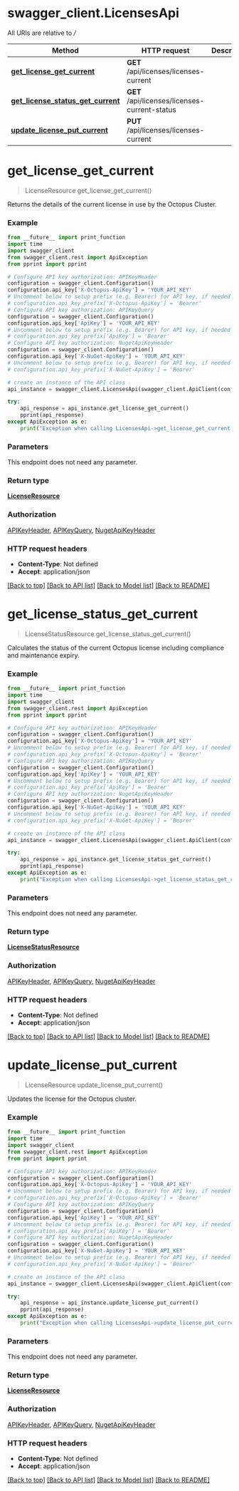 # swagger_client.LicensesApi

All URIs are relative to */*

Method | HTTP request | Description
------------- | ------------- | -------------
[**get_license_get_current**](LicensesApi.md#get_license_get_current) | **GET** /api/licenses/licenses-current | 
[**get_license_status_get_current**](LicensesApi.md#get_license_status_get_current) | **GET** /api/licenses/licenses-current-status | 
[**update_license_put_current**](LicensesApi.md#update_license_put_current) | **PUT** /api/licenses/licenses-current | 

# **get_license_get_current**
> LicenseResource get_license_get_current()



Returns the details of the current license in use by the Octopus Cluster.

### Example
```python
from __future__ import print_function
import time
import swagger_client
from swagger_client.rest import ApiException
from pprint import pprint

# Configure API key authorization: APIKeyHeader
configuration = swagger_client.Configuration()
configuration.api_key['X-Octopus-ApiKey'] = 'YOUR_API_KEY'
# Uncomment below to setup prefix (e.g. Bearer) for API key, if needed
# configuration.api_key_prefix['X-Octopus-ApiKey'] = 'Bearer'
# Configure API key authorization: APIKeyQuery
configuration = swagger_client.Configuration()
configuration.api_key['ApiKey'] = 'YOUR_API_KEY'
# Uncomment below to setup prefix (e.g. Bearer) for API key, if needed
# configuration.api_key_prefix['ApiKey'] = 'Bearer'
# Configure API key authorization: NugetApiKeyHeader
configuration = swagger_client.Configuration()
configuration.api_key['X-NuGet-ApiKey'] = 'YOUR_API_KEY'
# Uncomment below to setup prefix (e.g. Bearer) for API key, if needed
# configuration.api_key_prefix['X-NuGet-ApiKey'] = 'Bearer'

# create an instance of the API class
api_instance = swagger_client.LicensesApi(swagger_client.ApiClient(configuration))

try:
    api_response = api_instance.get_license_get_current()
    pprint(api_response)
except ApiException as e:
    print("Exception when calling LicensesApi->get_license_get_current: %s\n" % e)
```

### Parameters
This endpoint does not need any parameter.

### Return type

[**LicenseResource**](LicenseResource.md)

### Authorization

[APIKeyHeader](../README.md#APIKeyHeader), [APIKeyQuery](../README.md#APIKeyQuery), [NugetApiKeyHeader](../README.md#NugetApiKeyHeader)

### HTTP request headers

 - **Content-Type**: Not defined
 - **Accept**: application/json

[[Back to top]](#) [[Back to API list]](../README.md#documentation-for-api-endpoints) [[Back to Model list]](../README.md#documentation-for-models) [[Back to README]](../README.md)

# **get_license_status_get_current**
> LicenseStatusResource get_license_status_get_current()



Calculates the status of the current Octopus license including compliance and maintenance expiry.

### Example
```python
from __future__ import print_function
import time
import swagger_client
from swagger_client.rest import ApiException
from pprint import pprint

# Configure API key authorization: APIKeyHeader
configuration = swagger_client.Configuration()
configuration.api_key['X-Octopus-ApiKey'] = 'YOUR_API_KEY'
# Uncomment below to setup prefix (e.g. Bearer) for API key, if needed
# configuration.api_key_prefix['X-Octopus-ApiKey'] = 'Bearer'
# Configure API key authorization: APIKeyQuery
configuration = swagger_client.Configuration()
configuration.api_key['ApiKey'] = 'YOUR_API_KEY'
# Uncomment below to setup prefix (e.g. Bearer) for API key, if needed
# configuration.api_key_prefix['ApiKey'] = 'Bearer'
# Configure API key authorization: NugetApiKeyHeader
configuration = swagger_client.Configuration()
configuration.api_key['X-NuGet-ApiKey'] = 'YOUR_API_KEY'
# Uncomment below to setup prefix (e.g. Bearer) for API key, if needed
# configuration.api_key_prefix['X-NuGet-ApiKey'] = 'Bearer'

# create an instance of the API class
api_instance = swagger_client.LicensesApi(swagger_client.ApiClient(configuration))

try:
    api_response = api_instance.get_license_status_get_current()
    pprint(api_response)
except ApiException as e:
    print("Exception when calling LicensesApi->get_license_status_get_current: %s\n" % e)
```

### Parameters
This endpoint does not need any parameter.

### Return type

[**LicenseStatusResource**](LicenseStatusResource.md)

### Authorization

[APIKeyHeader](../README.md#APIKeyHeader), [APIKeyQuery](../README.md#APIKeyQuery), [NugetApiKeyHeader](../README.md#NugetApiKeyHeader)

### HTTP request headers

 - **Content-Type**: Not defined
 - **Accept**: application/json

[[Back to top]](#) [[Back to API list]](../README.md#documentation-for-api-endpoints) [[Back to Model list]](../README.md#documentation-for-models) [[Back to README]](../README.md)

# **update_license_put_current**
> LicenseResource update_license_put_current()



Updates the license for the Octopus cluster.

### Example
```python
from __future__ import print_function
import time
import swagger_client
from swagger_client.rest import ApiException
from pprint import pprint

# Configure API key authorization: APIKeyHeader
configuration = swagger_client.Configuration()
configuration.api_key['X-Octopus-ApiKey'] = 'YOUR_API_KEY'
# Uncomment below to setup prefix (e.g. Bearer) for API key, if needed
# configuration.api_key_prefix['X-Octopus-ApiKey'] = 'Bearer'
# Configure API key authorization: APIKeyQuery
configuration = swagger_client.Configuration()
configuration.api_key['ApiKey'] = 'YOUR_API_KEY'
# Uncomment below to setup prefix (e.g. Bearer) for API key, if needed
# configuration.api_key_prefix['ApiKey'] = 'Bearer'
# Configure API key authorization: NugetApiKeyHeader
configuration = swagger_client.Configuration()
configuration.api_key['X-NuGet-ApiKey'] = 'YOUR_API_KEY'
# Uncomment below to setup prefix (e.g. Bearer) for API key, if needed
# configuration.api_key_prefix['X-NuGet-ApiKey'] = 'Bearer'

# create an instance of the API class
api_instance = swagger_client.LicensesApi(swagger_client.ApiClient(configuration))

try:
    api_response = api_instance.update_license_put_current()
    pprint(api_response)
except ApiException as e:
    print("Exception when calling LicensesApi->update_license_put_current: %s\n" % e)
```

### Parameters
This endpoint does not need any parameter.

### Return type

[**LicenseResource**](LicenseResource.md)

### Authorization

[APIKeyHeader](../README.md#APIKeyHeader), [APIKeyQuery](../README.md#APIKeyQuery), [NugetApiKeyHeader](../README.md#NugetApiKeyHeader)

### HTTP request headers

 - **Content-Type**: Not defined
 - **Accept**: application/json

[[Back to top]](#) [[Back to API list]](../README.md#documentation-for-api-endpoints) [[Back to Model list]](../README.md#documentation-for-models) [[Back to README]](../README.md)


